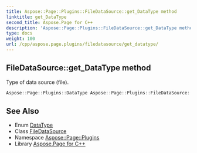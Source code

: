 ```yaml
---
title: Aspose::Page::Plugins::FileDataSource::get_DataType method
linktitle: get_DataType
second_title: Aspose.Page for C++
description: 'Aspose::Page::Plugins::FileDataSource::get_DataType method. Type of data source (file) in C++.'
type: docs
weight: 100
url: /cpp/aspose.page.plugins/filedatasource/get_datatype/
---
```

## FileDataSource::get_DataType method


Type of data source (file).

```cpp
Aspose::Page::Plugins::DataType Aspose::Page::Plugins::FileDataSource::get_DataType() override
```

## See Also

* Enum [DataType](../../datatype/)
* Class [FileDataSource](../)
* Namespace [Aspose::Page::Plugins](../../)
* Library [Aspose.Page for C++](../../../)
